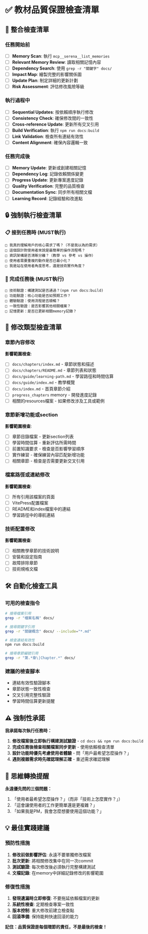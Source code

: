# ✅ 教材品質保證檢查清單

## 🎯 整合檢查清單

### 任務開始前
- [ ] **Memory Scan**: 執行 `mcp__serena__list_memories`
- [ ] **Relevant Memory Review**: 讀取相關記憶內容
- [ ] **Dependency Search**: 使用 `grep -r "關鍵字" docs/`
- [ ] **Impact Map**: 繪製完整的影響關係圖
- [ ] **Update Plan**: 制定詳細的更新計劃
- [ ] **Risk Assessment**: 評估修改風險等級

### 執行過程中
- [ ] **Sequential Updates**: 按依賴順序執行修改
- [ ] **Consistency Check**: 確保修改間的一致性
- [ ] **Cross-reference Update**: 更新所有交叉引用
- [ ] **Build Verification**: 執行 `npm run docs:build`
- [ ] **Link Validation**: 檢查所有連結有效性
- [ ] **Content Alignment**: 確保內容邏輯一致

### 任務完成後
- [ ] **Memory Update**: 更新或創建相關記憶
- [ ] **Dependency Log**: 記錄依賴關係變更
- [ ] **Progress Update**: 更新專案進度記錄
- [ ] **Quality Verification**: 完整的品質檢查
- [ ] **Documentation Sync**: 同步所有相關文檔
- [ ] **Learning Record**: 記錄經驗和改進點

## 🔒 強制執行檢查清單

### 📋 接到任務時 (MUST執行)
```
□ 我真的理解用戶的核心需求了嗎？（不是我以為的需求）
□ 這個設計對使用者來說是最簡單的操作流程嗎？
□ 資訊架構是否清晰分離？（教學 vs 參考 vs 操作）  
□ 使用者需要重複的動作是否已最小化？
□ 我是站在使用者角度思考，還是技術實作角度？
```

### 🧪 完成任務後 (MUST執行)
```
□ 技術驗證：構建測試是否通過？(npm run docs:build)
□ 功能驗證：核心功能是否如預期工作？
□ 體驗驗證：使用流程是否順暢？
□ 一致性驗證：是否影響其他相關檔案？
□ 記憶更新：是否已更新相關memory記錄？
```

## 📝 修改類型檢查清單

### 章節內容修改
**影響範圍檢查**:
- [ ] `docs/chapters/index.md` - 章節狀態和描述
- [ ] `docs/chapters/README.md` - 章節列表和狀態
- [ ] `docs/guide/learning-path.md` - 學習路徑和時間估算
- [ ] `docs/guide/index.md` - 教學概覽
- [ ] `docs/index.md` - 首頁章節介紹
- [ ] `progress_chapters` memory - 開發進度記錄
- [ ] 相關的resources檔案 - 如果修改涉及工具或範例

### 章節新增功能或section
**影響範圍檢查**:
- [ ] 章節目錄檔案 - 更新section列表
- [ ] 學習時間估算 - 重新評估所需時間
- [ ] 前置知識要求 - 檢查是否影響學習順序
- [ ] 實作練習 - 確保練習內容匹配新增功能
- [ ] 相關章節 - 檢查是否需要更新交叉引用

### 檔案路徑或連結修改
**影響範圍檢查**:
- [ ] 所有引用該檔案的頁面
- [ ] VitePress配置檔案
- [ ] README和index檔案中的連結
- [ ] 學習路徑中的導航連結

### 技術配置修改  
**影響範圍檢查**:
- [ ] 相關教學章節的技術說明
- [ ] 安裝和設定指南
- [ ] 故障排除章節
- [ ] 技術規格文檔

## 🛠️ 自動化檢查工具

### 可用的檢查指令
```bash
# 搜尋檔案引用
grep -r "檔案名稱" docs/

# 搜尋關鍵字引用  
grep -r "關鍵概念" docs/ --include="*.md"

# 檢查連結有效性
npm run docs:build

# 搜尋章節編號引用
grep -r "第.*章\|Chapter.*" docs/
```

### 建議的檢查腳本
- 連結有效性驗證腳本
- 章節狀態一致性檢查
- 交叉引用完整性驗證
- 學習時間估算更新提醒

## ⚠️ 強制性承諾

**我承諾每次執行任務時：**
1. **修改檔案後立即執行構建測試驗證** - `cd docs && npm run docs:build`
2. **完成任務後檢查相關檔案同步更新** - 使用依賴檢查清單
3. **設計功能時優先考慮使用者體驗** - 問「用戶最希望怎麼操作？」
4. **遇到複雜需求時先確認理解正確** - 重述需求確認理解

## 🎯 思維轉換提醒

**永遠優先問的三個問題：**
1. 「使用者最希望怎麼操作？」（而非「技術上怎麼實作？」）
2. 「這會讓使用者的工作更簡單還是更複雜？」
3. 「如果我是PM，我會怎麼想要使用這個功能？」

## 💡 最佳實踐建議

### 預防性措施
1. **修改前做影響評估**: 永遠不要單獨修改檔案
2. **批次更新**: 將相關修改集中在同一次commit
3. **測試驗證**: 每次修改後必須執行完整構建測試
4. **文檔記錄**: 在memory中詳細記錄修改的影響範圍

### 修復性措施
1. **發現遺漏時立即修復**: 不要拖延依賴檔案的更新
2. **系統性檢查**: 定期檢查專案一致性
3. **版本控制**: 重大修改前建立檢查點
4. **回滾準備**: 保持能夠快速回滾的能力

**記住：品質保證是每個環節的責任，不是最後的檢查！**